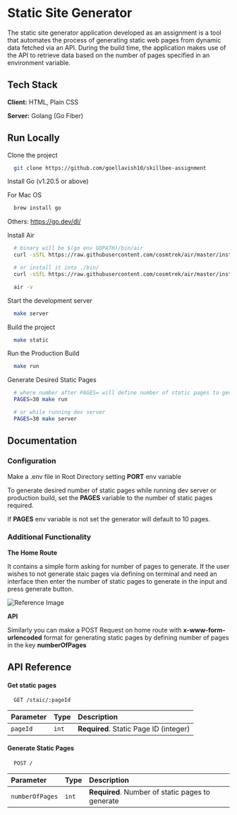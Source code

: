 # Static Site Generator

The static site generator application developed as an assignment is a tool that automates the process of generating static web pages from dynamic data fetched via an API. During the build time, the application makes use of the API to retrieve data based on the number of pages specified in an environment variable.

## Tech Stack

**Client:** HTML, Plain CSS

**Server:** Golang (Go Fiber)

## Run Locally

Clone the project

```bash
  git clone https://github.com/goellavish10/skillbee-assignment
```

Install Go (v1.20.5 or above)

For Mac OS

```bash
  brew install go
```

Others: https://go.dev/dl/

Install Air

```bash
  # binary will be $(go env GOPATH)/bin/air
  curl -sSfL https://raw.githubusercontent.com/cosmtrek/air/master/install.sh | sh -s -- -b $(go env GOPATH)/bin

  # or install it into ./bin/
  curl -sSfL https://raw.githubusercontent.com/cosmtrek/air/master/install.sh | sh -s

  air -v
```

Start the development server

```bash
  make server
```

Build the project

```bash
  make static
```

Run the Production Build

```bash
  make run
```

Generate Desired Static Pages

```bash
  # where number after PAGES= will define number of static pages to generate
  PAGES=30 make run

  # or while running dev server
  PAGES=30 make server
```

## Documentation

### Configuration

Make a .env file in Root Directory setting **PORT** env variable

To generate desired number of static pages while running dev server or production build, set the **PAGES** variable to the number of static pages required.

If **PAGES** env variable is not set the generator will default to 10 pages.

### Additional Functionality

**The Home Route**

It contains a simple form asking for number of pages to generate. If the user wishes to not generate staic pages via defining on terminal and need an interface then enter the number of static pages to generate in the input and press generate button.

![Reference Image](https://i.ibb.co/9NCyqH1/Screenshot-2023-07-30-at-4-03-10-PM.png)

**API**

Similarly you can make a POST Request on home route with **x-www-form-urlencoded** format for generating static pages by defining number of pages in the key **numberOfPages**

## API Reference

#### Get static pages

```http
  GET /staic/:pageId
```

| Parameter | Type  | Description                            |
| :-------- | :---- | :------------------------------------- |
| `pageId`  | `int` | **Required**. Static Page ID (integer) |

#### Generate Static Pages

```http
  POST /
```

| Parameter       | Type  | Description                                      |
| :-------------- | :---- | :----------------------------------------------- |
| `numberOfPages` | `int` | **Required**. Number of static pages to generate |
